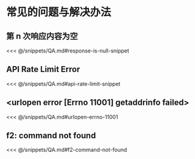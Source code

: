 # 常见的问题与解决办法

## 第 n 次响应内容为空

<<< @/snippets/QA.md#response-is-null-snippet

## API Rate Limit Error

<<< @/snippets/QA.md#api-rate-limit-snippet

## <urlopen error [Errno 11001] getaddrinfo failed>

<<< @/snippets/QA.md#urlopen-errno-11001

## f2: command not found

<<< @/snippets/QA.md#f2-command-not-found